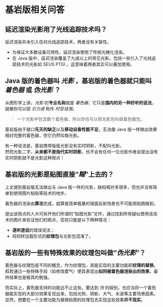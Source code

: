 # 基岩版相关问答

<primary-label ref="basic"/>

<secondary-label ref="wip"/>

<secondary-label ref="be"/>
<secondary-label ref="shader"/>
<secondary-label ref="resource"/>

## 延迟渲染光影用了光线追踪技术吗？

延迟渲染并未引入任何光线追踪技术，两者没有关联性。

- 为保证大多数设备可用性，延迟渲染使用了传统光栅化渲染。
- 在 Java 版中，延迟渲染覆盖了九成以上的常见光影，包括一些引入了光线追踪技术的光影如 SEUS PTGI 。这意味着两者其实可以叠加使用。

## Java 版的着色器叫 _光影_ ，基岩版的着色器就只能叫 _着色器_ 或 _伪光影_ ？

从图形学上讲，_光影_ 的**专业名称**就是 _着色器_，它只是**国内的另一种好听的说法**，就像你可以把 _引力波_ 称作 _时空涟漪_。
> 一个光影中包含数个着色器，所以你也可以把光影包叫做着色器包。

基岩版由于接口**先天的缺乏**以及**移动设备性能不足**，无法像 Java 版一样做出效果相对完整的着色器，但它仍然叫做光影。

有一种说法是，基岩携带版版光影没有实时阴影，不配叫光影。  
然而光影二字，**从来都不是指代实时阴影**，也不会有任何一位光影作者会提出没有实时阴影就不是光影这种观点！

## 基岩版的光影是贴图直接“_糊_”上去的？

上文提到基岩版无法做出与 Java 版一样的光影，缺陷相对多很多，但也并没有简单到使用图片粘贴等技术的地步。

着色器的渲染由**算法**完成，就算是简单粗暴的镜面反射场景也不可能用贴图做到。

提出该观点的人大可拆开他们所谓的“贴图光影”文件，通过找到所有疑似使用该技术的图片来佐证他们的观点，否则只能是以下两种情况：
- **道听途说**的错误说法；
- 将同样加载形式的**纹理包**与光影包混淆了。

## 基岩版的一些有特殊效果的纹理包叫做“_伪光影_”？

着色器与纹理包是不同的概念，作为纹理包，其能实现的主要功能即**纹理的替换**。假若通过一些特殊手段（如修改雾气）使其表现出**如同被着色器渲染出的效果**，最终结果也是极其的勉强。

而实际上，着色器支持的功能远不止这些。要达到 _伪_ 的级别，也应当将一个着色器能实现的大部分效果复现出来，包括光照、阴影、大气、水波等主要场景因素。显然，想要在一个主要功能为替换贴图的纹理包去实现这些效果**并不现实**。
